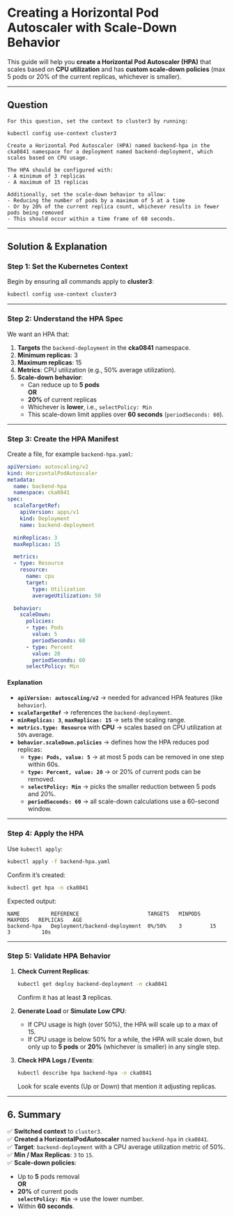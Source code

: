 # **Creating a Horizontal Pod Autoscaler with Scale-Down Behavior**

This guide will help you **create a Horizontal Pod Autoscaler (HPA)** that scales based on **CPU utilization** and has **custom scale-down policies** (max 5 pods or 20% of the current replicas, whichever is smaller).

---

## **Question**

```
For this question, set the context to cluster3 by running:

kubectl config use-context cluster3

Create a Horizontal Pod Autoscaler (HPA) named backend-hpa in the cka0841 namespace for a deployment named backend-deployment, which scales based on CPU usage.

The HPA should be configured with:
- A minimum of 3 replicas
- A maximum of 15 replicas

Additionally, set the scale-down behavior to allow:
- Reducing the number of pods by a maximum of 5 at a time
- Or by 20% of the current replica count, whichever results in fewer pods being removed
- This should occur within a time frame of 60 seconds.
```

---

## **Solution & Explanation**

### **Step 1: Set the Kubernetes Context**

Begin by ensuring all commands apply to **cluster3**:

```bash
kubectl config use-context cluster3
```

---

### **Step 2: Understand the HPA Spec**

We want an HPA that:

1. **Targets** the `backend-deployment` in the **cka0841** namespace.
2. **Minimum replicas**: 3
3. **Maximum replicas**: 15
4. **Metrics**: CPU utilization (e.g., 50% average utilization).
5. **Scale-down behavior**:
    - Can reduce up to **5 pods**  
        **OR**
    - **20%** of current replicas
    - Whichever is **lower**, i.e., `selectPolicy: Min`
    - This scale-down limit applies over **60 seconds** (`periodSeconds: 60`).

---

### **Step 3: Create the HPA Manifest**

Create a file, for example `backend-hpa.yaml`:

```yaml
apiVersion: autoscaling/v2
kind: HorizontalPodAutoscaler
metadata:
  name: backend-hpa
  namespace: cka0841
spec:
  scaleTargetRef:
    apiVersion: apps/v1
    kind: Deployment
    name: backend-deployment

  minReplicas: 3
  maxReplicas: 15

  metrics:
  - type: Resource
    resource:
      name: cpu
      target:
        type: Utilization
        averageUtilization: 50

  behavior:
    scaleDown:
      policies:
      - type: Pods
        value: 5
        periodSeconds: 60
      - type: Percent
        value: 20
        periodSeconds: 60
      selectPolicy: Min
```

#### **Explanation**

- **`apiVersion: autoscaling/v2`** → needed for advanced HPA features (like `behavior`).
- **`scaleTargetRef`** → references the `backend-deployment`.
- **`minReplicas: 3`**, **`maxReplicas: 15`** → sets the scaling range.
- **`metrics.type: Resource`** with **CPU** → scales based on CPU utilization at `50%` average.
- **`behavior.scaleDown.policies`** → defines how the HPA reduces pod replicas:
    - **`type: Pods, value: 5`** → at most 5 pods can be removed in one step within 60s.
    - **`type: Percent, value: 20`** → or 20% of current pods can be removed.
    - **`selectPolicy: Min`** → picks the smaller reduction between 5 pods and 20%.
    - **`periodSeconds: 60`** → all scale-down calculations use a 60-second window.

---

### **Step 4: Apply the HPA**

Use `kubectl apply`:

```bash
kubectl apply -f backend-hpa.yaml
```

Confirm it’s created:

```bash
kubectl get hpa -n cka0841
```

Expected output:

```
NAME          REFERENCE                      TARGETS   MINPODS   MAXPODS   REPLICAS   AGE
backend-hpa   Deployment/backend-deployment  0%/50%    3         15        3          10s
```

---

### **Step 5: Validate HPA Behavior**

1. **Check Current Replicas**:
    
    ```bash
    kubectl get deploy backend-deployment -n cka0841
    ```
    
    Confirm it has at least **3** replicas.
    
2. **Generate Load** or **Simulate Low CPU**:
    
    - If CPU usage is high (over 50%), the HPA will scale up to a max of 15.
    - If CPU usage is below 50% for a while, the HPA will scale down, but only up to **5 pods** or **20%** (whichever is smaller) in any single step.
3. **Check HPA Logs / Events**:
    
    ```bash
    kubectl describe hpa backend-hpa -n cka0841
    ```
    
    Look for scale events (Up or Down) that mention it adjusting replicas.
    

---

## **6. Summary**

✅ **Switched context** to `cluster3`.  
✅ **Created a HorizontalPodAutoscaler** named `backend-hpa` in `cka0841`.  
✅ **Target**: `backend-deployment` with a CPU average utilization metric of 50%.  
✅ **Min / Max Replicas**: `3` to `15`.  
✅ **Scale-down policies**:

- Up to **5** pods removal  
    **OR**
- **20%** of current pods  
    **`selectPolicy: Min`** → use the lower number.
- Within **60 seconds**.

